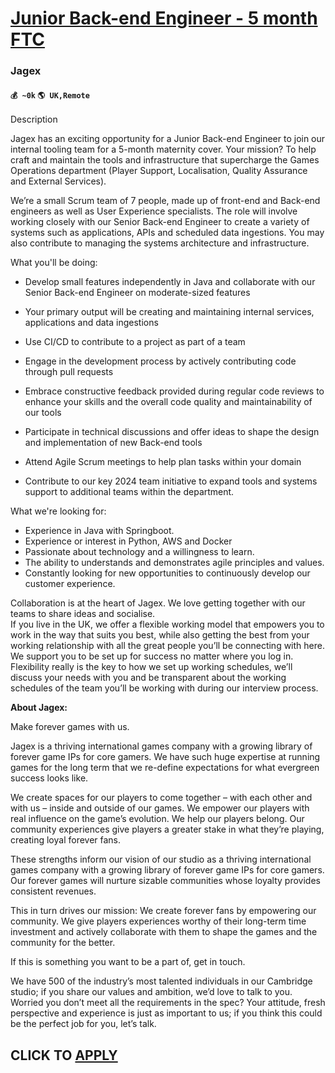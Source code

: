# [Junior Back-end Engineer - 5 month FTC](https://www.remotewlb.com/apply/junior-back-end-engineer-5-month-ftc)  
### Jagex  
#### `💰 ~0k` `🌎 UK,Remote`  

Description

Jagex has an exciting opportunity for a Junior Back-end Engineer to join our internal tooling team for a 5-month maternity cover. Your mission? To help craft and maintain the tools and infrastructure that supercharge the Games Operations department (Player Support, Localisation, Quality Assurance and External Services).

We’re a small Scrum team of 7 people, made up of front-end and Back-end engineers as well as User Experience specialists. The role will involve working closely with our Senior Back-end Engineer to create a variety of systems such as applications, APIs and scheduled data ingestions. You may also contribute to managing the systems architecture and infrastructure.

What you'll be doing:

  * Develop small features independently in Java and collaborate with our Senior Back-end Engineer on moderate-sized features
  * Your primary output will be creating and maintaining internal services, applications and data ingestions

  * Use CI/CD to contribute to a project as part of a team

  * Engage in the development process by actively contributing code through pull requests
  * Embrace constructive feedback provided during regular code reviews to enhance your skills and the overall code quality and maintainability of our tools
  * Participate in technical discussions and offer ideas to shape the design and implementation of new Back-end tools
  * Attend Agile Scrum meetings to help plan tasks within your domain
  * Contribute to our key 2024 team initiative to expand tools and systems support to additional teams within the department.

What we're looking for:

  * Experience in Java with Springboot. 
  * Experience or interest in Python, AWS and Docker
  * Passionate about technology and a willingness to learn.
  * The ability to understands and demonstrates agile principles and values. 
  * Constantly looking for new opportunities to continuously develop our customer experience. 

Collaboration is at the heart of Jagex. We love getting together with our teams to share ideas and socialise.  
If you live in the UK, we offer a flexible working model that empowers you to work in the way that suits you best, while also getting the best from your working relationship with all the great people you’ll be connecting with here. We support you to be set up for success no matter where you log in.  
Flexibility really is the key to how we set up working schedules, we’ll discuss your needs with you and be transparent about the working schedules of the team you’ll be working with during our interview process.

**About Jagex:**

Make forever games with us.

Jagex is a thriving international games company with a growing library of forever game IPs for core gamers. We have such huge expertise at running games for the long term that we re-define expectations for what evergreen success looks like.

We create spaces for our players to come together – with each other and with us – inside and outside of our games. We empower our players with real influence on the game’s evolution. We help our players belong. Our community experiences give players a greater stake in what they’re playing, creating loyal forever fans.

These strengths inform our vision of our studio as a thriving international games company with a growing library of forever game IPs for core gamers. Our forever games will nurture sizable communities whose loyalty provides consistent revenues.

This in turn drives our mission: We create forever fans by empowering our community. We give players experiences worthy of their long-term time investment and actively collaborate with them to shape the games and the community for the better.

If this is something you want to be a part of, get in touch.

We have 500 of the industry’s most talented individuals in our Cambridge studio; if you share our values and ambition, we’d love to talk to you. Worried you don’t meet all the requirements in the spec? Your attitude, fresh perspective and experience is just as important to us; if you think this could be the perfect job for you, let’s talk.

  
## CLICK TO [APPLY](https://www.remotewlb.com/apply/junior-back-end-engineer-5-month-ftc)

